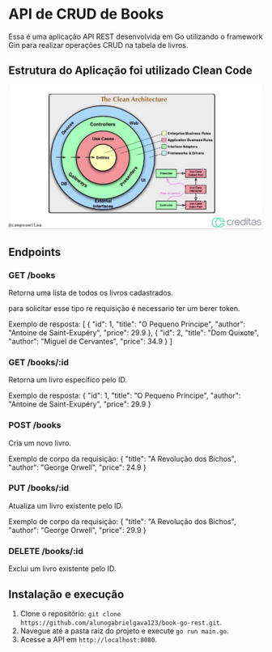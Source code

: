 # API de CRUD de Books

Essa é uma aplicação API REST desenvolvida em Go utilizando o framework Gin para realizar operações CRUD na tabela de livros.


## Estrutura do Aplicação foi utilizado Clean Code
![Captura de tela do jogo](images/portandadapter.jpeg)


## Endpoints

### GET /books

Retorna uma lista de todos os livros cadastrados.

para solicitar esse tipo re requisição é necessario ter um berer token.

Exemplo de resposta:
[
{
"id": 1,
"title": "O Pequeno Príncipe",
"author": "Antoine de Saint-Exupéry",
"price": 29.9
},
{
"id": 2,
"title": "Dom Quixote",
"author": "Miguel de Cervantes",
"price": 34.9
}
]

### GET /books/:id

Retorna um livro específico pelo ID.

Exemplo de resposta:
{
"id": 1,
"title": "O Pequeno Príncipe",
"author": "Antoine de Saint-Exupéry",
"price": 29.9
}

### POST /books

Cria um novo livro.

Exemplo de corpo da requisição:
{
"title": "A Revolução dos Bichos",
"author": "George Orwell",
"price": 24.9
}

### PUT /books/:id

Atualiza um livro existente pelo ID.

Exemplo de corpo da requisição:
{
"title": "A Revolução dos Bichos",
"author": "George Orwell",
"price": 29.9
}

### DELETE /books/:id

Exclui um livro existente pelo ID.

## Instalação e execução

1. Clone o repositório: `git clone https://github.com/alunogabrielgava123/book-go-rest.git`.
2. Navegue até a pasta raiz do projeto e execute `go run main.go`.
3. Acesse a API em `http://localhost:8080`.